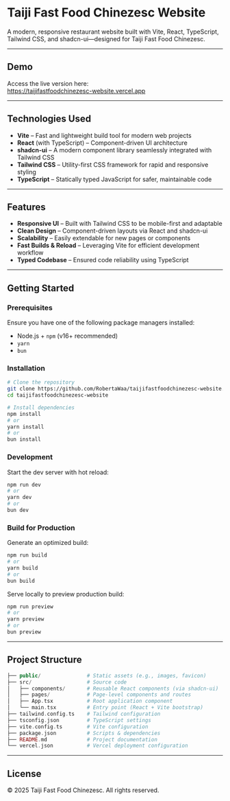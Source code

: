 # Taiji Fast Food Chinezesc Website

A modern, responsive restaurant website built with Vite, React, TypeScript, Tailwind CSS, and shadcn-ui—designed for Taiji Fast Food Chinezesc.

---

##  Demo

Access the live version here:  
https://taijifastfoodchinezesc-website.vercel.app

---

##  Technologies Used

- **Vite** – Fast and lightweight build tool for modern web projects  
- **React** (with TypeScript) – Component-driven UI architecture  
- **shadcn-ui** – A modern component library seamlessly integrated with Tailwind CSS  
- **Tailwind CSS** – Utility-first CSS framework for rapid and responsive styling  
- **TypeScript** – Statically typed JavaScript for safer, maintainable code

---

##  Features

- **Responsive UI** – Built with Tailwind CSS to be mobile-first and adaptable  
- **Clean Design** – Component-driven layouts via React and shadcn-ui  
- **Scalability** – Easily extendable for new pages or components  
- **Fast Builds & Reload** – Leveraging Vite for efficient development workflow  
- **Typed Codebase** – Ensured code reliability using TypeScript

---

##  Getting Started

### Prerequisites

Ensure you have one of the following package managers installed:

- Node.js + `npm` (v16+ recommended)  
- `yarn`  
- `bun`

### Installation

```bash
# Clone the repository
git clone https://github.com/RobertaWaa/taijifastfoodchinezesc-website.git
cd taijifastfoodchinezesc-website

# Install dependencies
npm install
# or
yarn install
# or
bun install
```

### Development

Start the dev server with hot reload:

```bash
npm run dev
# or
yarn dev
# or
bun dev
```

### Build for Production

Generate an optimized build:

```bash
npm run build
# or
yarn build
# or
bun build
```

Serve locally to preview production build:

```bash
npm run preview
# or
yarn preview
# or
bun preview
```

---

## Project Structure
```php
├── public/               # Static assets (e.g., images, favicon)
├── src/                  # Source code
│   ├── components/       # Reusable React components (via shadcn-ui)
│   ├── pages/            # Page-level components and routes
│   ├── App.tsx           # Root application component
│   └── main.tsx          # Entry point (React + Vite bootstrap)
├── tailwind.config.ts    # Tailwind configuration
├── tsconfig.json         # TypeScript settings
├── vite.config.ts        # Vite configuration
├── package.json          # Scripts & dependencies
├── README.md             # Project documentation
└── vercel.json           # Vercel deployment configuration
```

---

## License

© 2025 Taiji Fast Food Chinezesc. All rights reserved.
